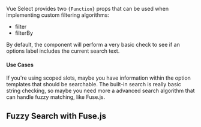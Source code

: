 Vue Select provides two `{Function}` props that can be used when implementing custom filtering 
algorithms:

- filter
- filterBy

By default, the component will perform a very basic check to see if an options label includes
the current search text. 

#### Use Cases

If you're using scoped slots, maybe you have information within the
option templates that should be searchable. The built-in search is really basic string checking,
so maybe you need more a advanced search algorithm that can handle fuzzy matching, like Fuse.js. 


## Fuzzy Search with Fuse.js

<FuseFilter />

<Prop 
name="filter" 
type="Function"
return-type="Array" 
description="Callback to filter results when search text is provided. Default implementation loops 
each option, and returns the result of this.filterBy."
:parameters="[{name: 'options', type: 'Array'}]" 
/>


 


